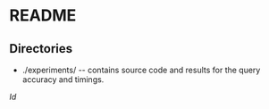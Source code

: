 README
======

Directories
-----------

* ./experiments/ -- contains source code and results for the query accuracy and
  timings.

$Id$
